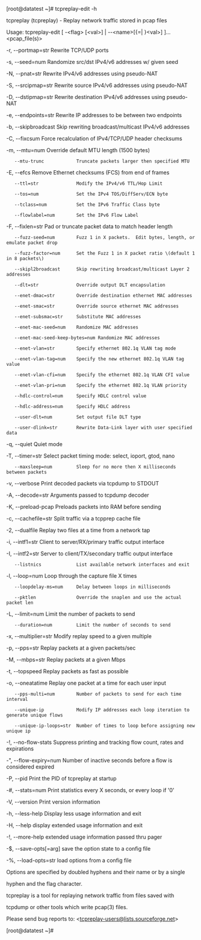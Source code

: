 \[root@datatest ~\]\# tcpreplay-edit -h

tcpreplay \(tcpreplay\) - Replay network traffic stored in pcap files

Usage:  tcpreplay-edit \[ -&lt;flag&gt; \[&lt;val&gt;\] \| --&lt;name&gt;\[{=\| }&lt;val&gt;\] \]... &lt;pcap\_file\(s\)&gt;



   -r, --portmap=str          Rewrite TCP/UDP ports

   -s, --seed=num             Randomize src/dst IPv4/v6 addresses w/ given seed

   -N, --pnat=str             Rewrite IPv4/v6 addresses using pseudo-NAT

   -S, --srcipmap=str         Rewrite source IPv4/v6 addresses using pseudo-NAT

   -D, --dstipmap=str         Rewrite destination IPv4/v6 addresses using pseudo-NAT

   -e, --endpoints=str        Rewrite IP addresses to be between two endpoints

   -b, --skipbroadcast        Skip rewriting broadcast/multicast IPv4/v6 addresses

   -C, --fixcsum              Force recalculation of IPv4/TCP/UDP header checksums

   -m, --mtu=num              Override default MTU length \(1500 bytes\)

       --mtu-trunc            Truncate packets larger then specified MTU

   -E, --efcs                 Remove Ethernet checksums \(FCS\) from end of frames

       --ttl=str              Modify the IPv4/v6 TTL/Hop Limit

       --tos=num              Set the IPv4 TOS/DiffServ/ECN byte

       --tclass=num           Set the IPv6 Traffic Class byte

       --flowlabel=num        Set the IPv6 Flow Label

   -F, --fixlen=str           Pad or truncate packet data to match header length

       --fuzz-seed=num        Fuzz 1 in X packets.  Edit bytes, length, or emulate packet drop

       --fuzz-factor=num      Set the Fuzz 1 in X packet ratio \(default 1 in 8 packets\)

       --skipl2broadcast      Skip rewriting broadcast/multicast Layer 2 addresses

       --dlt=str              Override output DLT encapsulation

       --enet-dmac=str        Override destination ethernet MAC addresses

       --enet-smac=str        Override source ethernet MAC addresses

       --enet-subsmac=str     Substitute MAC addresses

       --enet-mac-seed=num    Randomize MAC addresses

       --enet-mac-seed-keep-bytes=num Randomize MAC addresses

       --enet-vlan=str        Specify ethernet 802.1q VLAN tag mode

       --enet-vlan-tag=num    Specify the new ethernet 802.1q VLAN tag value

       --enet-vlan-cfi=num    Specify the ethernet 802.1q VLAN CFI value

       --enet-vlan-pri=num    Specify the ethernet 802.1q VLAN priority

       --hdlc-control=num     Specify HDLC control value

       --hdlc-address=num     Specify HDLC address

       --user-dlt=num         Set output file DLT type

       --user-dlink=str       Rewrite Data-Link layer with user specified data

   -q, --quiet                Quiet mode

   -T, --timer=str            Select packet timing mode: select, ioport, gtod, nano

       --maxsleep=num         Sleep for no more then X milliseconds between packets

   -v, --verbose              Print decoded packets via tcpdump to STDOUT

   -A, --decode=str           Arguments passed to tcpdump decoder

   -K, --preload-pcap         Preloads packets into RAM before sending

   -c, --cachefile=str        Split traffic via a tcpprep cache file

   -2, --dualfile             Replay two files at a time from a network tap

   -i, --intf1=str            Client to server/RX/primary traffic output interface

   -I, --intf2=str            Server to client/TX/secondary traffic output interface

       --listnics             List available network interfaces and exit

   -l, --loop=num             Loop through the capture file X times

       --loopdelay-ms=num     Delay between loops in milliseconds

       --pktlen               Override the snaplen and use the actual packet len

   -L, --limit=num            Limit the number of packets to send

       --duration=num         Limit the number of seconds to send

   -x, --multiplier=str       Modify replay speed to a given multiple

   -p, --pps=str              Replay packets at a given packets/sec

   -M, --mbps=str             Replay packets at a given Mbps

   -t, --topspeed             Replay packets as fast as possible

   -o, --oneatatime           Replay one packet at a time for each user input

       --pps-multi=num        Number of packets to send for each time interval

       --unique-ip            Modify IP addresses each loop iteration to generate unique flows

       --unique-ip-loops=str  Number of times to loop before assigning new unique ip

   -!, --no-flow-stats        Suppress printing and tracking flow count, rates and expirations

   -", --flow-expiry=num      Number of inactive seconds before a flow is considered expired

   -P, --pid                  Print the PID of tcpreplay at startup

   -\#, --stats=num            Print statistics every X seconds, or every loop if '0'

   -V, --version              Print version information

   -h, --less-help            Display less usage information and exit

   -H, --help                 display extended usage information and exit

   -!, --more-help            extended usage information passed thru pager

   -$, --save-opts\[=arg\]      save the option state to a config file

   -%, --load-opts=str        load options from a config file



Options are specified by doubled hyphens and their name or by a single

hyphen and the flag character.

tcpreplay is a tool for replaying network traffic from files saved with

tcpdump or other tools which write pcap\(3\) files.



Please send bug reports to:  &lt;tcpreplay-users@lists.sourceforge.net&gt;

\[root@datatest ~\]\#

